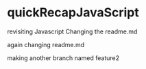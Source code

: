 # quickRecapJavaScript
revisiting Javascript
Changing the readme.md

again changing readme.md

making another branch named feature2